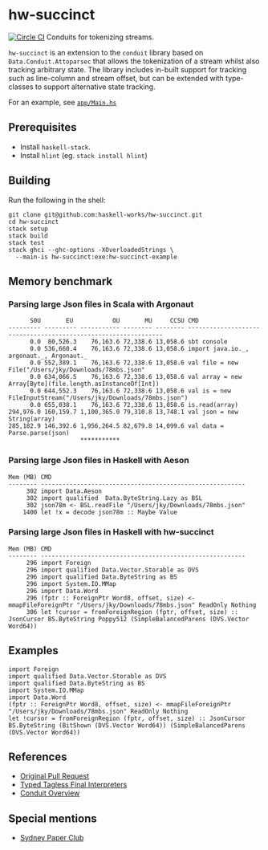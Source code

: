 # hw-succinct
[![Circle CI](https://circleci.com/gh/haskell-works/hw-succinct.svg?style=svg)](https://circleci.com/gh/haskell-works/hw-succinct)
Conduits for tokenizing streams.

`hw-succinct` is an extension to the `conduit` library based on
`Data.Conduit.Attoparsec` that allows the tokenization of a stream whilst also
tracking arbitrary state.  The library includes in-built support for tracking
such as line-column and stream offset, but can be extended with type-classes to
support alternative state tracking.

For an example, see [`app/Main.hs`](../master/app/Main.hs)

## Prerequisites
* Install `haskell-stack`.
* Install `hlint` (eg. `stack install hlint`)

## Building

Run the following in the shell:

    git clone git@github.com:haskell-works/hw-succinct.git
    cd hw-succinct
    stack setup
    stack build
    stack test
    stack ghci --ghc-options -XOverloadedStrings \
      --main-is hw-succinct:exe:hw-succinct-example

## Memory benchmark

### Parsing large Json files in Scala with Argonaut

          S0U       EU           OU       MU     CCSU CMD
    --------- --------- ----------- -------- -------- ---------------------------------------------------------------
          0.0  80,526.3    76,163.6 72,338.6 13,058.6 sbt console
          0.0 536,660.4    76,163.6 72,338.6 13,058.6 import java.io._, argonaut._, Argonaut._
          0.0 552,389.1    76,163.6 72,338.6 13,058.6 val file = new File("/Users/jky/Downloads/78mbs.json"
          0.0 634,066.5    76,163.6 72,338.6 13,058.6 val array = new Array[Byte](file.length.asInstanceOf[Int])
          0.0 644,552.3    76,163.6 72,338.6 13,058.6 val is = new FileInputStream("/Users/jky/Downloads/78mbs.json")
          0.0 655,038.1    76,163.6 72,338.6 13,058.6 is.read(array)
    294,976.0 160,159.7 1,100,365.0 79,310.8 13,748.1 val json = new String(array)
    285,182.9 146,392.6 1,956,264.5 82,679.8 14,099.6 val data = Parse.parse(json)
                        ***********

### Parsing large Json files in Haskell with Aeson

    Mem (MB) CMD
    -------- ---------------------------------------------------------
         302 import Data.Aeson
         302 import qualified  Data.ByteString.Lazy as BSL
         302 json78m <- BSL.readFile "/Users/jky/Downloads/78mbs.json"
        1400 let !x = decode json78m :: Maybe Value

### Parsing large Json files in Haskell with hw-succinct

    Mem (MB) CMD
    -------- ---------------------------------------------------------
         296 import Foreign
         296 import qualified Data.Vector.Storable as DVS
         296 import qualified Data.ByteString as BS
         296 import System.IO.MMap
         296 import Data.Word
         296 (fptr :: ForeignPtr Word8, offset, size) <- mmapFileForeignPtr "/Users/jky/Downloads/78mbs.json" ReadOnly Nothing
         306 let !cursor = fromForeignRegion (fptr, offset, size) :: JsonCursor BS.ByteString Poppy512 (SimpleBalancedParens (DVS.Vector Word64))

## Examples

    import Foreign
    import qualified Data.Vector.Storable as DVS
    import qualified Data.ByteString as BS
    import System.IO.MMap
    import Data.Word
    (fptr :: ForeignPtr Word8, offset, size) <- mmapFileForeignPtr "/Users/jky/Downloads/78mbs.json" ReadOnly Nothing
    let !cursor = fromForeignRegion (fptr, offset, size) :: JsonCursor BS.ByteString (BitShown (DVS.Vector Word64)) (SimpleBalancedParens (DVS.Vector Word64))

## References
* [Original Pull Request](https://github.com/snoyberg/conduit/pull/244)
* [Typed Tagless Final Interpreters](http://okmij.org/ftp/tagless-final/course/lecture.pdf)
* [Conduit Overview](https://www.schoolofhaskell.com/school/to-infinity-and-beyond/pick-of-the-week/conduit-overview)


## Special mentions
* [Sydney Paper Club](http://www.meetup.com/Sydney-Paper-Club/)
